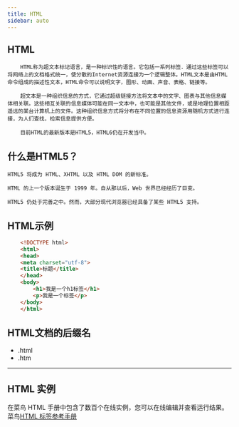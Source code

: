```yaml
---
title: HTML
sidebar: auto
---
```

## HTML
        HTML称为超文本标记语言，是一种标识性的语言。它包括一系列标签．通过这些标签可以将网络上的文档格式统一，使分散的Internet资源连接为一个逻辑整体。HTML文本是由HTML命令组成的描述性文本，HTML命令可以说明文字，图形、动画、声音、表格、链接等。  

        超文本是一种组织信息的方式，它通过超级链接方法将文本中的文字、图表与其他信息媒体相关联。这些相互关联的信息媒体可能在同一文本中，也可能是其他文件，或是地理位置相距遥远的某台计算机上的文件。这种组织信息方式将分布在不同位置的信息资源用随机方式进行连接，为人们查找，检索信息提供方便。  
        
        目前HTML的最新版本是HTML5，HTML6仍在开发当中。
## 什么是HTML5？
    HTML5 将成为 HTML、XHTML 以及 HTML DOM 的新标准。

    HTML 的上一个版本诞生于 1999 年。自从那以后，Web 世界已经经历了巨变。

    HTML5 仍处于完善之中。然而，大部分现代浏览器已经具备了某些 HTML5 支持。

## HTML示例

```html
    <!DOCTYPE html>
    <html>
    <head>
    <meta charset="utf-8">
    <title>标题</title>
    </head>
    <body>
        <h1>我是一个h1标签</h1>
        <p>我是一个标签</p>
    </body>
    </html>
```

## HTML文档的后缀名
+ .html  
+ .htm

***

## HTML 实例
在菜鸟 HTML 手册中包含了数百个在线实例，您可以在线编辑并查看运行结果。  
菜鸟[HTML 标签参考手册](https://www.runoob.com/tags/html-reference.html)